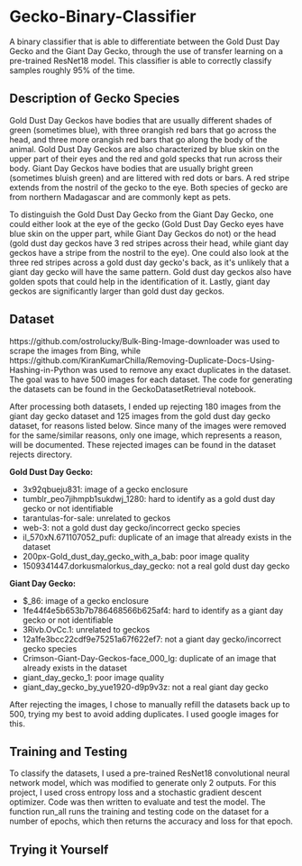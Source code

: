 # Gecko-Binary-Classifier

A binary classifier that is able to differentiate between the Gold Dust Day Gecko and the Giant Day Gecko, through the use of transfer learning on a pre-trained ResNet18 model. This classifier is able to correctly classify samples roughly 95% of the time.

<h2>Description of Gecko Species</h2>
<p>Gold Dust Day Geckos have bodies that are usually different shades of green (sometimes blue), with three orangish red bars that go across the head, and three more orangish red bars that go along the body of the animal. Gold Dust Day Geckos are also characterized by blue skin on the upper part of their eyes and the red and gold specks that run across their body. Giant Day Geckos have bodies that are usually bright green (sometimes bluish green) and are littered with red dots or bars. A red stripe extends from the nostril of the gecko to the eye. Both species of gecko are from northern Madagascar and are commonly kept as pets.<p/>

<p>To distinguish the Gold Dust Day Gecko from the Giant Day Gecko, one could either look at the eye of the gecko (Gold Dust Day Gecko eyes have blue skin on the upper part, while Giant Day Geckos do not) or the head (gold dust day geckos have 3 red stripes across their head, while giant day geckos have a stripe from the nostril to the eye). One could also look at the three red stripes across a gold dust day gecko's back, as it's unlikely that a giant day gecko will have the same pattern. Gold dust day geckos also have golden spots that could help in the identification of it. Lastly, giant day geckos are significantly larger than gold dust day geckos.<p/>

<h2>Dataset</h2>
<p>https://github.com/ostrolucky/Bulk-Bing-Image-downloader was used to scrape the images from Bing, while https://github.com/KiranKumarChilla/Removing-Duplicate-Docs-Using-Hashing-in-Python was used to remove any exact duplicates in the dataset. The goal was to have 500 images for each dataset. The code for generating the datasets can be found in the GeckoDatasetRetrieval notebook.<p/>


After processing both datasets, I ended up rejecting 180 images from the giant day gecko dataset and 125 images from the gold dust day gecko dataset, for reasons listed below. Since many of the images were removed for the same/similar reasons, only one image, which represents a reason, will be documented. These rejected images can be found in the dataset rejects directory.

**Gold Dust Day Gecko:**
- 3x92qbueju831: image of a gecko enclosure<br/>
- tumblr_peo7jihmpb1sukdwj_1280: hard to identify as a gold dust day gecko or not identifiable<br/>
- tarantulas-for-sale: unrelated to geckos<br/>
- web-3: not a gold dust day gecko/incorrect gecko species<br/>
- il_570xN.671107052_pufi: duplicate of an image that already exists in the dataset<br/>
- 200px-Gold_dust_day_gecko_with_a_bab: poor image quality<br/>
- 1509341447.dorkusmalorkus_day_gecko: not a real gold dust day gecko<br/>

**Giant Day Gecko:**
- $_86: image of a gecko enclosure
- 1fe44f4e5b653b7b786468566b625af4: hard to identify as a giant day gecko or not identifiable
- 3Rivb.OvCc.1: unrelated to geckos
- 12a1fe3bcc22cdf9e75251a67f622ef7: not a giant day gecko/incorrect gecko species
- Crimson-Giant-Day-Geckos-face_000_lg: duplicate of an image that already exists in the dataset
- giant_day_gecko_1: poor image quality
- giant_day_gecko_by_yue1920-d9p9v3z: not a real giant day gecko

After rejecting the images, I chose to manually refill the datasets back up to 500, trying my best to avoid adding duplicates. I used google images for this.

<h2>Training and Testing</h2>
 <p>To classify the datasets, I used a pre-trained ResNet18 convolutional neural network model, which was modified to generate only 2 outputs. For this project, I used cross entropy loss and a stochastic gradient descent optimizer. Code was then written to evaluate and test the model. The function run_all runs the training and testing code on the dataset for a number of epochs, which then returns the accuracy and loss for that epoch.<p/>
 
 <p>

  
 <h2>Trying it Yourself</h2>
  <p>
